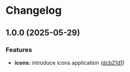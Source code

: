 # Changelog

## 1.0.0 (2025-05-29)


### Features

* **icons:** introduce icons application ([dcb21d1](https://github.com/ecoma-io/application/commit/dcb21d1c173c95ec1b06592fcb2f45857db1794c))

